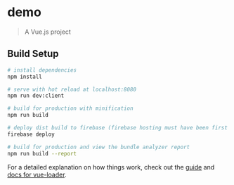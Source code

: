 # demo

> A Vue.js project

## Build Setup

``` bash
# install dependencies
npm install

# serve with hot reload at localhost:8080
npm run dev:client

# build for production with minification
npm run build

# deploy dist build to firebase (firebase hosting must have been first set-up)
firebase deploy

# build for production and view the bundle analyzer report
npm run build --report
```

For a detailed explanation on how things work, check out the [guide](http://vuejs-templates.github.io/webpack/) and [docs for vue-loader](http://vuejs.github.io/vue-loader).

